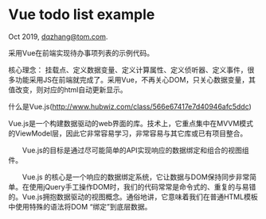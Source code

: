 # Vue todo list example
  Oct 2019, dqzhang@tom.com.
  
采用Vue在前端实现待办事项列表的示例代码。

核心理念：
挂载点、定义数据变量、定义计算属性、定义侦听器、定义事件，很多功能采用JS在前端就完成了。采用Vue，不再关心DOM，只关心数据变量，其值改变，则对应的html自动更新显示。

什么是Vue.js(http://www.hubwiz.com/class/566e67417e7d40946afc5ddc)


Vue.js是一个构建数据驱动的web界面的库。技术上，它重点集中在MVVM模式的ViewModel层，因此它非常容易学习，非常容易与其它库或已有项目整合。

　　Vue.js的目标是通过尽可能简单的API实现响应的数据绑定和组合的视图组件。

　　Vue.js 的核心是一个响应的数据绑定系统，它让数据与DOM保持同步非常简单。在使用jQuery手工操作DOM时，我们的代码常常是命令式的、重复的与易错的。Vue.js拥抱数据驱动的视图概念。通俗地讲，它意味着我们在普通HTML模板中使用特殊的语法将DOM “绑定”到底层数据。
